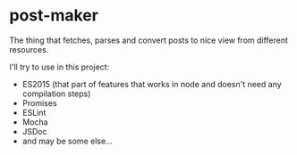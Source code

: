 # post-maker

The thing that fetches, parses and convert posts to nice view from different resources.

I'll try to use in this project:
* ES2015 (that part of features that works in node and doesn't need any compilation steps)
* Promises
* ESLint
* Mocha
* JSDoc
* and may be some else...

